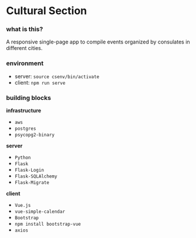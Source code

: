 # Cultural Section

### what is this?

A responsive single-page app to compile events organized by consulates in different cities.

### environment

- server: `source csenv/bin/activate`
- client: `npm run serve`

### building blocks

**infrastructure**
- `aws`
- `postgres`
- `psycopg2-binary`

**server**
- `Python`
- `Flask`
- `Flask-Login`
- `Flask-SQLAlchemy`
- `Flask-Migrate`

**client**
- `Vue.js`
- `vue-simple-calendar`
- `Bootstrap`
- `npm install bootstrap-vue`
- `axios`